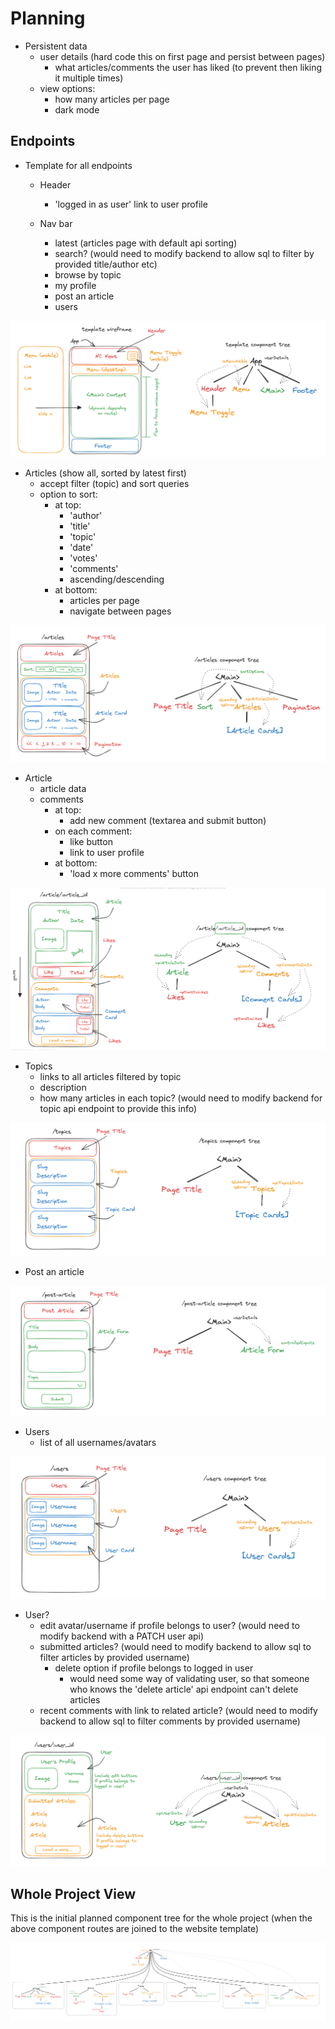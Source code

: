 # Planning

- Persistent data
    - user details (hard code this on first page and persist between pages)
        - what articles/comments the user has liked (to prevent then liking it multiple times)
    - view options:
        - how many articles per page
        - dark mode

## Endpoints

- Template for all endpoints
    - Header
        - 'logged in as user' link to user profile

    - Nav bar
        - latest (articles page with default api sorting)
        - search? (would need to modify backend to allow sql to filter by provided title/author etc)
        - browse by topic
        - my profile
        - post an article
        - users

![Template planning](template.png)

- Articles (show all, sorted by latest first)
    - accept filter (topic) and sort queries
    - option to sort:
        - at top:
            - 'author'
            - 'title'
            - 'topic'
            - 'date'
            - 'votes'
            - 'comments'
            - ascending/descending
        - at bottom:
            - articles per page
            - navigate between pages

![Articles planning](articles.png)

- Article
    - article data
    - comments
        - at top:
            - add new comment (textarea and submit button)
        - on each comment:
            - like button
            - link to user profile
        - at bottom:
            - 'load x more comments' button

![Article planning](article.png)

- Topics
    - links to all articles filtered by topic
    - description
    - how many articles in each topic? (would need to modify backend for topic api endpoint to provide this info)

![Topics planning](topics.png)

- Post an article

![Post article planning](post-article.png)

- Users
    - list of all usernames/avatars

![Users planning](users.png)

- User?
    - edit avatar/username if profile belongs to user? (would need to modify backend with a PATCH user api)
    - submitted articles? (would need to modify backend to allow sql to filter articles by provided username)
        - delete option if profile belongs to logged in user
            - would need some way of validating user, so that someone who knows the 'delete article' api endpoint can't delete articles
    - recent comments with link to related article? (would need to modify backend to allow sql to filter comments by provided username)

![User planning](user.png)

## Whole Project View

This is the initial planned component tree for the whole project (when the above component routes are joined to the website template)

![Global component tree](master-component-tree.png)